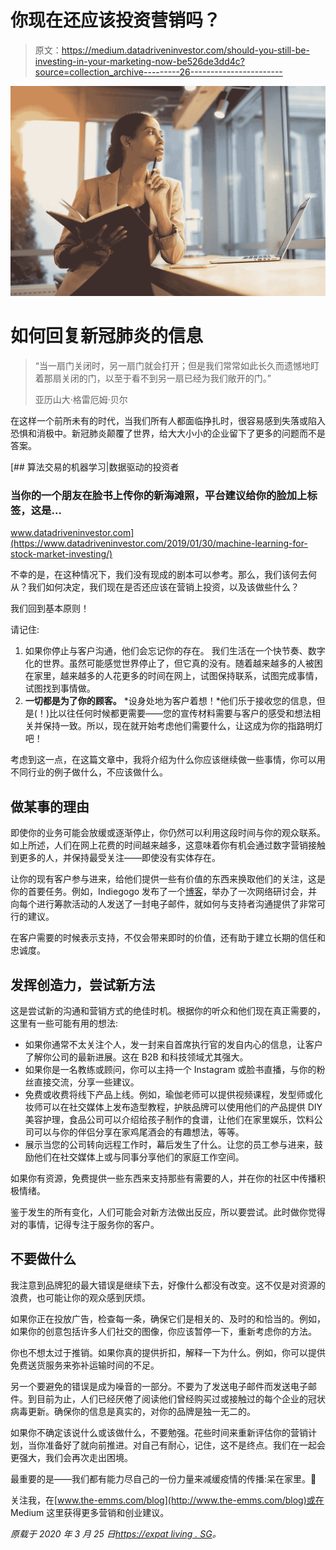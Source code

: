 # 你现在还应该投资营销吗？

> 原文：<https://medium.datadriveninvestor.com/should-you-still-be-investing-in-your-marketing-now-be526de3dd4c?source=collection_archive---------26----------------------->

![](img/9b54d5f2eb82425139fb9a936f67d5b6.png)

# 如何回复新冠肺炎的信息

> “当一扇门关闭时，另一扇门就会打开；但是我们常常如此长久而遗憾地盯着那扇关闭的门，以至于看不到另一扇已经为我们敞开的门。”
> 
> 亚历山大·格雷厄姆·贝尔

在这样一个前所未有的时代，当我们所有人都面临挣扎时，很容易感到失落或陷入恐惧和消极中。新冠肺炎颠覆了世界，给大大小小的企业留下了更多的问题而不是答案。

[](https://www.datadriveninvestor.com/2019/01/30/machine-learning-for-stock-market-investing/) [## 算法交易的机器学习|数据驱动的投资者

### 当你的一个朋友在脸书上传你的新海滩照，平台建议给你的脸加上标签，这是…

www.datadriveninvestor.com](https://www.datadriveninvestor.com/2019/01/30/machine-learning-for-stock-market-investing/) 

不幸的是，在这种情况下，我们没有现成的剧本可以参考。那么，我们该何去何从？我们如何决定，我们现在是否还应该在营销上投资，以及该做些什么？

我们回到基本原则！

请记住:

1.  如果你停止与客户沟通，他们会忘记你的存在。
    我们生活在一个快节奏、数字化的世界。虽然可能感觉世界停止了，但它真的没有。随着越来越多的人被困在家里，越来越多的人花更多的时间在网上，试图保持联系，试图完成事情，试图找到事情做。
2.  **一切都是为了你的顾客。**
    *设身处地为客户着想！*他们乐于接收您的信息，但是(！)比以往任何时候都更需要——您的宣传材料需要与客户的感受和想法相关并保持一致。所以，现在就开始考虑他们需要什么，让这成为你的指路明灯吧！

考虑到这一点，在这篇文章中，我将介绍为什么你应该继续做一些事情，你可以用不同行业的例子做什么，不应该做什么。

## 做某事的理由

即使你的业务可能会放缓或逐渐停止，你仍然可以利用这段时间与你的观众联系。如上所述，人们在网上花费的时间越来越多，这意味着你有机会通过数字营销接触到更多的人，并保持最受关注——即使没有实体存在。

让你的现有客户参与进来，给他们提供一些有价值的东西来换取他们的关注，这是你的首要任务。例如，Indiegogo 发布了一个[博客](https://go.indiegogo.com/blog/2020/03/coronavirus-fulfillment-issues-communication-guidelines.html)，举办了一次网络研讨会，并向每个进行筹款活动的人发送了一封电子邮件，就如何与支持者沟通提供了非常可行的建议。

在客户需要的时候表示支持，不仅会带来即时的价值，还有助于建立长期的信任和忠诚度。

## 发挥创造力，尝试新方法

这是尝试新的沟通和营销方式的绝佳时机。根据你的听众和他们现在真正需要的，这里有一些可能有用的想法:

*   如果你通常不太关注个人，发一封来自首席执行官的发自内心的信息，让客户了解你公司的最新进展。这在 B2B 和科技领域尤其强大。
*   如果你是一名教练或顾问，你可以主持一个 Instagram 或脸书直播，与你的粉丝直接交流，分享一些建议。
*   免费或收费将线下产品上线。例如，瑜伽老师可以提供视频课程，发型师或化妆师可以在社交媒体上发布造型教程，护肤品牌可以使用他们的产品提供 DIY 美容护理，食品公司可以介绍给孩子制作的食谱，让他们在家里娱乐，饮料公司可以与你的伴侣分享在家鸡尾酒会的有趣想法，等等。
*   展示当您的公司转向远程工作时，幕后发生了什么。让您的员工参与进来，鼓励他们在社交媒体上或与同事分享他们的家庭工作空间。

如果你有资源，免费提供一些东西来支持那些有需要的人，并在你的社区中传播积极情绪。

鉴于发生的所有变化，人们可能会对新方法做出反应，所以要尝试。此时做你觉得对的事情，记得专注于服务你的客户。

## 不要做什么

我注意到品牌犯的最大错误是继续下去，好像什么都没有改变。这不仅是对资源的浪费，也可能让你的观众感到厌烦。

如果你正在投放广告，检查每一条，确保它们是相关的、及时的和恰当的。例如，如果你的创意包括许多人们社交的图像，你应该暂停一下，重新考虑你的方法。

你也不想太过于推销。如果你真的提供折扣，解释一下为什么。例如，你可以提供免费送货服务来弥补运输时间的不足。

另一个要避免的错误是成为噪音的一部分。不要为了发送电子邮件而发送电子邮件。到目前为止，人们已经厌倦了阅读他们曾经购买过或接触过的每个企业的冠状病毒更新。确保你的信息是真实的，对你的品牌是独一无二的。

如果你不确定该说什么或该做什么，不要勉强。花些时间来重新评估你的营销计划，当你准备好了就向前推进。对自己有耐心，记住，这不是终点。我们在一起会更强大，我们会再次走出困境。

最重要的是——我们都有能力尽自己的一份力量来减缓疫情的传播:呆在家里。🧡

关注我，在[www.the-emms.com/blog](http://www.the-emms.com/blog)或在 Medium 这里获得更多营销和创业建议。

*原载于 2020 年 3 月 25 日*[*https://expat living . SG*](https://expatliving.sg/how-to-create-a-marketing-plan-that-sticks-by-marielle-reussink/)*。*